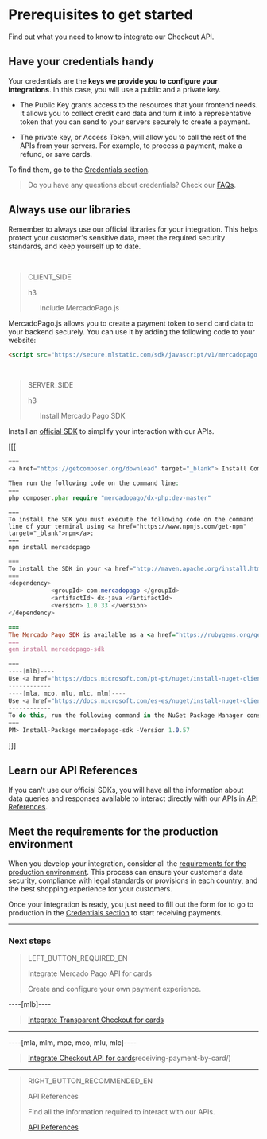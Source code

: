 # Prerequisites to get started

Find out what you need to know to integrate our Checkout API.

## Have your credentials handy
Your credentials are the **keys we provide you to configure your integrations**. In this case, you will use a public and a private key.

* The Public Key grants access to the resources that your frontend needs. It allows you to collect credit card data and turn it into a representative token that you can send to your servers securely to create a payment.

* The private key, or Access Token, will allow you to call the rest of the APIs from your servers. For example, to process a payment, make a refund, or save cards.

To find them, go to the [Credentials section]([FAKER][CREDENTIALS][URL]).

> Do you have any questions about credentials? Check our [FAQs](https://www.mercadopago[FAKER][URL][DOMAIN]/developers/en/guides/faqs/credentials/).


## Always use our libraries
Remember to always use our official libraries for your integration. This helps protect your customer's sensitive data, meet the required security standards, and keep yourself up to date.

<br>

> CLIENT_SIDE
>
> h3
>
> &nbsp;&nbsp;&nbsp;&nbsp;&nbsp;&nbsp;Include MercadoPago.js

MercadoPago.js allows you to create a payment token to send card data to your backend securely. You can use it by adding the following code to your website:

```html
<script src="https://secure.mlstatic.com/sdk/javascript/v1/mercadopago.js"></script>
```

<br>

> SERVER_SIDE
>
> h3
>
> &nbsp;&nbsp;&nbsp;&nbsp;&nbsp;&nbsp;Install Mercado Pago SDK

Install an [official SDK](https://www.mercadopago[FAKER][URL][DOMAIN]/developers/en/guides/sdks) to simplify your interaction with our APIs.

[[[
```php
===
<a href="https://getcomposer.org/download" target="_blank"> Install Composer</a> to use the SDK.

Then run the following code on the command line:
===
php composer.phar require "mercadopago/dx-php:dev-master"
```
```node
===
To install the SDK you must execute the following code on the command line of your terminal using <a href="https://www.npmjs.com/get-npm" target="_blank">npm</a>:
===
npm install mercadopago
```
```java
===
To install the SDK in your <a href="http://maven.apache.org/install.html" target="_blank"> Maven </a> project, add the following dependency in your pom.xml file and then run ´maven install´.
===
<dependency>
            <groupId> com.mercadopago </groupId>
            <artifactId> dx-java </artifactId>
            <version> 1.0.33 </version>
</dependency>
```
```ruby
===
The Mercado Pago SDK is available as a <a href="https://rubygems.org/gems/mercadopago-sdk" target="_blank"> gema</a>, to install it you must execute the following code on the command line:
===
gem install mercadopago-sdk
```
```csharp
===
----[mlb]----
Use <a href="https://docs.microsoft.com/pt-pt/nuget/install-nuget-client-tools" target="_blank"> NuGet</a> to install the Mercado Pago SDK .NET.
------------
----[mla, mco, mlu, mlc, mlm]----
Use <a href="https://docs.microsoft.com/es-es/nuget/install-nuget-client-tools" target="_blank"> NuGet</a> to install the Mercado Pago SDK .NET.
------------
To do this, run the following command in the NuGet Package Manager console:
===
PM> Install-Package mercadopago-sdk -Version 1.0.57
```
]]]

## Learn our API References

If you can't use our official SDKs, you will have all the information about data queries and responses available to interact directly with our APIs in [API References](https://www.mercadopago[FAKER][URL][DOMAIN]/developers/en/reference/payments/_payments/post/).

## Meet the requirements for the production environment

When you develop your integration, consider all the [requirements for the production environment](https://www.mercadopago[FAKER][URL][DOMAIN]/developers/en/guides/payments/api/goto-production/). This process can ensure your customer's data security, compliance with legal standards or provisions in each country, and the best shopping experience for your customers.

Once your integration is ready, you just need to fill out the form for to go to production in the [Credentials section]([FAKER][CREDENTIALS][URL]) to start receiving payments.


---
### Next steps

> LEFT_BUTTON_REQUIRED_EN
>
> Integrate Mercado Pago API for cards
>
> Create and configure your own payment experience.
>
----[mlb]----
> [Integrate Transparent Checkout for cards](https://www.mercadopago[FAKER][URL][DOMAIN]/developers/en/guides/payments/api/receiving-payment-by-card/)
------------
----[mla, mlm, mpe, mco, mlu, mlc]----
> [Integrate Checkout API for cards](https://www.mercadopago[FAKER][URL][DOMAIN]/developers/en/guides/payments/api/receiving-payment-by-card/)receiving-payment-by-card/)
------------

> RIGHT_BUTTON_RECOMMENDED_EN
>
> API References
>
> Find all the information required to interact with our APIs.
>
> [API References](https://www.mercadopago[FAKER][URL][DOMAIN]/developers/en/reference/)